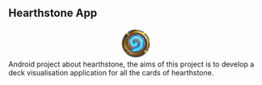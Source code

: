 Hearthstone App
---
<center><img src="/hearthstone_app/app/src/main/ic_hs-web.png" alt="app logo" width="60" /></center>  
Android project about hearthstone, the aims of this project is to develop a deck visualisation application for all the cards of hearthstone.
